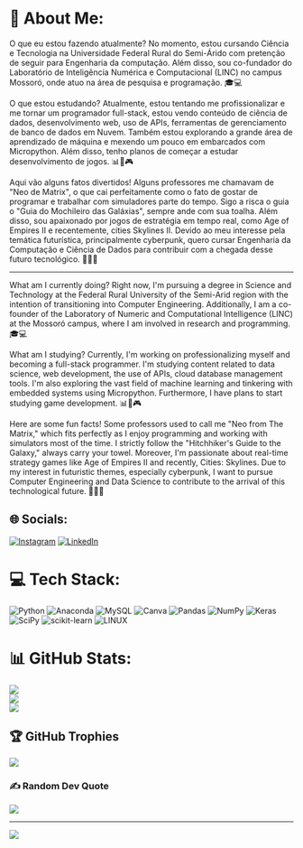 # 💫 About Me:
O que eu estou fazendo atualmente? No momento, estou cursando Ciência e Tecnologia na Universidade Federal Rural do Semi-Árido com pretenção de seguir para Engenharia da computação. Além disso, sou co-fundador do Laboratório de Inteligência Numérica e Computacional (LINC) no campus Mossoró, onde atuo na área de pesquisa e programação. 🎓💻

O que estou estudando? Atualmente, estou tentando me profissionalizar e me tornar um programador full-stack, estou vendo conteúdo de ciência de dados, desenvolvimento web, uso de APIs, ferramentas de gerenciamento de banco de dados em Nuvem. Também estou explorando a grande área de aprendizado de máquina e mexendo um pouco em embarcados com Micropython. Além disso, tenho planos de começar a estudar desenvolvimento de jogos. 📊🤖🎮

Aqui vão alguns fatos divertidos! Alguns professores me chamavam de "Neo de Matrix", o que cai perfeitamente como o fato de gostar de programar e trabalhar com simuladores parte do tempo. Sigo a risca o guia o "Guia do Mochileiro das Galáxias", sempre ande com sua toalha. Além disso, sou apaixonado por jogos de estratégia em tempo real, como Age of Empires II e recentemente, cities Skylines II. Devido ao meu interesse pela temática futurística, principalmente cyberpunk, quero cursar Engenharia da Computação e Ciência de Dados para contribuir com a chegada desse futuro tecnológico. 🌌🚀😄

<hr/>

What am I currently doing? Right now, I'm pursuing a degree in Science and Technology at the Federal Rural University of the Semi-Arid region with the intention of transitioning into Computer Engineering. Additionally, I am a co-founder of the Laboratory of Numeric and Computational Intelligence (LINC) at the Mossoró campus, where I am involved in research and programming. 🎓💻

What am I studying? Currently, I'm working on professionalizing myself and becoming a full-stack programmer. I'm studying content related to data science, web development, the use of APIs, cloud database management tools. I'm also exploring the vast field of machine learning and tinkering with embedded systems using Micropython. Furthermore, I have plans to start studying game development. 📊🤖🎮

Here are some fun facts! Some professors used to call me "Neo from The Matrix," which fits perfectly as I enjoy programming and working with simulators most of the time. I strictly follow the "Hitchhiker's Guide to the Galaxy," always carry your towel. Moreover, I'm passionate about real-time strategy games like Age of Empires II and recently, Cities: Skylines. Due to my interest in futuristic themes, especially cyberpunk, I want to pursue Computer Engineering and Data Science to contribute to the arrival of this technological future. 🌌🚀😄

## 🌐 Socials:
[![Instagram](https://img.shields.io/badge/Instagram-%23E4405F.svg?logo=Instagram&logoColor=white)](https://instagram.com/andersoncarlos___) [![LinkedIn](https://img.shields.io/badge/LinkedIn-%230077B5.svg?logo=linkedin&logoColor=white)](https://linkedin.com/in/andersoncarlos-) 

# 💻 Tech Stack:
![Python](https://img.shields.io/badge/python-3670A0?style=for-the-badge&logo=python&logoColor=ffdd54) ![Anaconda](https://img.shields.io/badge/Anaconda-%2344A833.svg?style=for-the-badge&logo=anaconda&logoColor=white) ![MySQL](https://img.shields.io/badge/mysql-%2300f.svg?style=for-the-badge&logo=mysql&logoColor=white) ![Canva](https://img.shields.io/badge/Canva-%2300C4CC.svg?style=for-the-badge&logo=Canva&logoColor=white) ![Pandas](https://img.shields.io/badge/pandas-%23150458.svg?style=for-the-badge&logo=pandas&logoColor=white) ![NumPy](https://img.shields.io/badge/numpy-%23013243.svg?style=for-the-badge&logo=numpy&logoColor=white) ![Keras](https://img.shields.io/badge/Keras-%23D00000.svg?style=for-the-badge&logo=Keras&logoColor=white) ![SciPy](https://img.shields.io/badge/SciPy-%230C55A5.svg?style=for-the-badge&logo=scipy&logoColor=%white) ![scikit-learn](https://img.shields.io/badge/scikit--learn-%23F7931E.svg?style=for-the-badge&logo=scikit-learn&logoColor=white) ![LINUX](https://img.shields.io/badge/Linux-FCC624?style=for-the-badge&logo=linux&logoColor=black)
# 📊 GitHub Stats:
![](https://github-readme-stats.vercel.app/api?username=AndersonCSM&theme=dark&hide_border=false&include_all_commits=true&count_private=true)<br/>
![](https://github-readme-streak-stats.herokuapp.com/?user=AndersonCSM&theme=dark&hide_border=false)<br/>
[![](https://github-readme-stats.vercel.app/api/top-langs/?username=AndersonCSM&theme=dark&hide_border=false&include_all_commits=true&count_private=true&layout=compact&hide=javascript,html,jupyter%20notebook,processing)](https://github.com/AndersonCSM/github-readme-stats)<br/>


## 🏆 GitHub Trophies
![](https://github-profile-trophy.vercel.app/?username=AndersonCSM&theme=radical&no-frame=false&no-bg=true&margin-w=4)

### ✍️ Random Dev Quote
![](https://quotes-github-readme.vercel.app/api?type=horizontal&theme=radical)

---
[![](https://visitcount.itsvg.in/api?id=AndersonCSM&icon=0&color=0)](https://visitcount.itsvg.in)

<!-- Proudly created with GPRM ( https://gprm.itsvg.in ) -->
